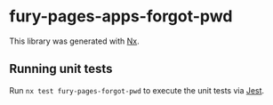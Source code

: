 # fury-pages-apps-forgot-pwd

This library was generated with [Nx](https://nx.dev).


## Running unit tests

Run `nx test fury-pages-forgot-pwd` to execute the unit tests via [Jest](https://jestjs.io).


